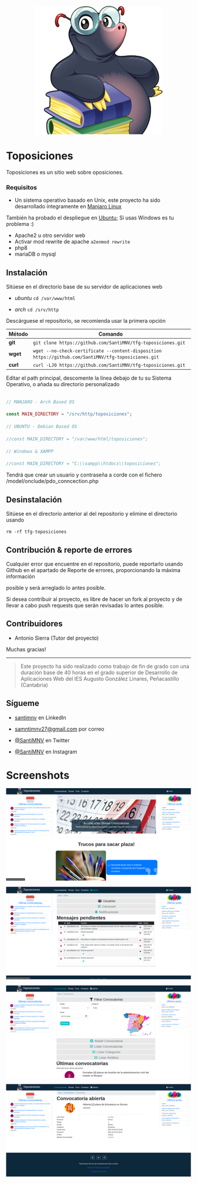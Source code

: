 <p align="center"><img src="https://github.com/SantiMNV/tfg-toposiciones/blob/main/view/media/images/company/fototopo350-no-fondo.jpg" alt="Toposiciones"></p>

# Toposiciones 

Toposiciones es un sitio web sobre oposiciones.

### Requisitos

- Un sistema operativo basado en Unix, este proyecto ha sido desarrollado íntegramente en [Manjaro Linux](https://manjaro.org/)

También ha probado el despliegue en [Ubuntu](https://ubuntu.com); Si usas Windows es tu problema :)

- Apache2 u otro servidor web
- Activar mod rewrite de apache `a2enmod rewrite`
- php8
- mariaDB o mysql

## Instalación

Sitúese en el directorio base de su servidor de aplicaciones web

  - *ubuntu* `cd /var/www/html`

  - *arch* `cd /srv/http` 

Descárguese el repositorio, se recomienda usar la primera opción

| Método   | Comando                                                                                              |
|----------|------------------------------------------------------------------------------------------------------|
| **git**  | `git clone https://github.com/SantiMNV/tfg-toposiciones.git`                                         |
| **wget** | `wget --no-check-certificate --content-disposition https://github.com/SantiMNV/tfg-toposiciones.git` |
| **curl** | `curl -LJO https://github.com/SantiMNV/tfg-toposiciones.git`                                         |



Editar el path principal, descomente la línea debajo de tu su Sistema Operativo, o añada su directorio personalizado

```php

// MANJARO - Arch Based OS

const MAIN_DIRECTORY = "/srv/http/toposiciones";

// UBUNTU - Debian Based OS

//const MAIN_DIRECTORY = "/var/www/html/toposiciones";

// Windows & XAMPP

//const MAIN_DIRECTORY = "C:\\xampp\\htdocs\\toposiciones";

```

Tendrá que crear un usuario y contraseña a corde con el fichero /model/onclude/pdo_conncection.php
 

## Desinstalación

Sitúese en el directorio anterior al del repositorio y elimine el directorio usando

  `rm -rf tfg-toposiciones`

## Contribución & reporte de errores

  Cualquier error que encuentre en el repositorio, puede reportarlo usando Github en el apartado de Reporte de errores, proporcionando la máxima información

  posible y será arreglado lo antes posible.

 

  Si desea contribuir al proyecto, es libre de hacer un fork al proyecto y de llevar a cabo push requests que serán revisadas lo antes posible.

## Contribuidores

- Antonio Sierra (Tutor del proyecto)

 

Muchas gracias!
* * * 
 
>Este proyecto ha sido realizado como trabajo de fin de grado con una duración base de 40 horas en el grado superior de Desarrollo de Aplicaciones Web del IES Augusto González Linares, Peñacastillo (Cantabria)


## Sígueme

- [santimnv](https://www.linkedin.com/in/santimnv) en LinkedIn

- samntimnv27@gmail.com por correo

- [@SantiMNV](https://twitter.com/SantiMNV) en Twitter

- [@SantiMNV](https://www.instagram.com/sanitmnv/) en Instagram

# Screenshots
<p align="center"><img src="https://github.com/SantiMNV/tfg-toposiciones/blob/main/view/media/images/screenshots/sc1.png"></p>
<p align="center"><img src="https://github.com/SantiMNV/tfg-toposiciones/blob/main/view/media/images/screenshots/sc2.png"></p>
<p align="center"><img src="https://github.com/SantiMNV/tfg-toposiciones/blob/main/view/media/images/screenshots/sc3.png"></p>
<p align="center"><img src="https://github.com/SantiMNV/tfg-toposiciones/blob/main/view/media/images/screenshots/sc4.png"></p>
